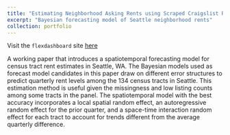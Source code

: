 ```yaml
---
title: "Estimating Neighborhood Asking Rents using Scraped Craigslist Rental Listings"
excerpt: "Bayesian forecasting model of Seattle neighborhood rents"
collection: portfolio
---
```


Visit the `flexdashboard` site [here](http://hesscl.com/smooth-sea)

A working paper that introduces a spatiotemporal forecasting model for census tract rent estimates in Seattle, WA. The Bayesian models used as forecast model candidates in this paper draw on different error structures to predict quarterly rent levels among the 134 census tracts in Seattle. This estimation method is useful given the missingness and low listing counts among some tracts in the panel. The spatiotemporal model with the best accuracy incorporates a local spatial random effect, an autoregressive random effect for the prior quarter, and a space-time interaction random effect for each tract to account for trends different from the average quarterly difference.
